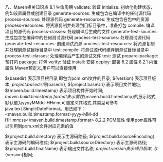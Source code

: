 八、Maven相关知识点
8.1 生命周期
validate: 验证
initialize: 初始化构建状态，例如设置属性或创建目录
generate-sources: 生成包含在编译中的任何源代码
process-sources: 处理源代码
generate-resources: 生成包含在包中的资源
process-resources: 将资源复制并处理到目标目录中，准备打包
compile: 编译项目的源代码
process-classes: 处理编译后生成的文件
generate-test-sources: 生成包含在编译中的任何测试源代码
process-test-sources: 处理测试源代码
generate-test-resources: 创建测试资源
process-test-resources: 将资源复制并处理到测试目标目录中
test-compile: 将测试源代码编译到测试目标目录中
process-test-classes: 处理编译后产生的测试文件
test: 测试
prepare-package: 预打包
package: 打包
verify: 验证
install: 安装
deploy: 部署
8.2 属性
8.2.1 内置属性
Maven预定义,用户可以直接使用

${basedir} 表示项目根目录,即包含pom.xml文件的目录;
${version} 表示项目版本;
${project.basedir} 同${basedir};
${project.baseUri} 表示项目文件地址;
${maven.build.timestamp} 表示项目构件开始时间;
${maven.build.timestamp.format} 表示属性${maven.build.timestamp}的展示格式,默认值为yyyyMMdd-HHmm,可自定义其格式,其类型可参考java.text.SimpleDateFormat。用法如下：
<properties>
  <maven.build.timestamp.format>yyyy-MM-dd HH:mm:ss</maven.build.timestamp.format>
</properties>
8.2.2 POM属性
使用pom属性可以引用到pom.xml文件对应元素的值

${project.build.directory} 表示主源码路径;
${project.build.sourceEncoding} 表示主源码的编码格式;
${project.build.sourceDirectory} 表示主源码路径;
${project.build.finalName} 表示输出文件名称;
${project.version} 表示项目版本,与${version}相同;

